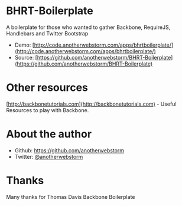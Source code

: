 BHRT-Boilerplate
================

A boilerplate for those who wanted to gather Backbone, RequireJS, Handlebars and Twitter Bootstrap
* Demo: [http://code.anotherwebstorm.com/apps/bhrtboilerplate/](http://code.anotherwebstorm.com/apps/bhrtboilerplate/)
* Source: [https://github.com/anotherwebstorm/BHRT-Boilerplate](https://github.com/anotherwebstorm/BHRT-Boilerplate)


Other resources
================

[http://backbonetutorials.com](http://backbonetutorials.com) - Useful Resources to play with Backbone.


About the author
================

* Github: https://github.com/anotherwebstorm
* Twitter: [@anotherwebstorm](http://twitter.com/anotherwebstorm)


Thanks
================

Many thanks for Thomas Davis Backbone Boilerplate